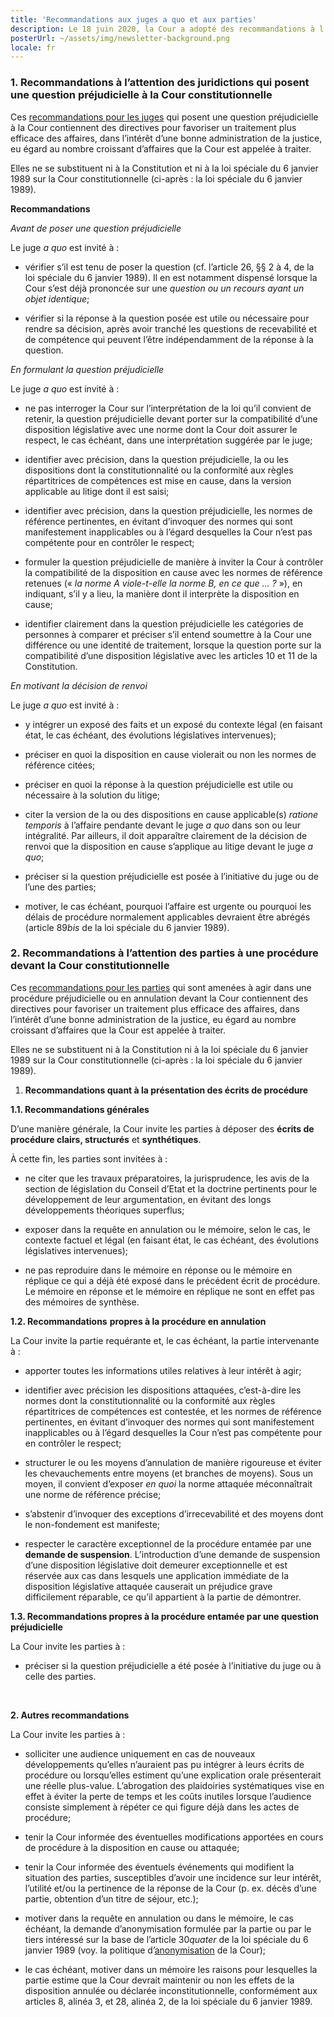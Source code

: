 ```yaml
---
title: 'Recommandations aux juges a quo et aux parties'
description: Le 18 juin 2020, la Cour a adopté des recommandations à l’attention, d’une part, des juridictions susceptibles de lui poser une question préjudicielle et, d’autre part, des parties à une procédure devant la Cour. Eu égard au nombre croissant d’affaires que la Cour est appelée à traiter, ces recommandations ont vocation à favoriser un traitement plus efficace des affaires, dans l’intérêt d’une bonne administration de la justice.'
posterUrl: ~/assets/img/newsletter-background.png
locale: fr
---
```


### 1\. Recommandations à l’attention des juridictions qui posent une question préjudicielle à la Cour constitutionnelle

Ces <a href="https://www.const-court.be/public/common/fr/recommandationsjuges.pdf" aria-label="Télécharger les recommandations pour les juges" target="_blank">recommandations pour les juges</a> qui posent une question préjudicielle à la Cour contiennent des directives pour favoriser un traitement plus efficace des affaires, dans l’intérêt d’une bonne administration de la justice, eu égard au nombre croissant d’affaires que la Cour est appelée à traiter.

Elles ne se substituent ni à la Constitution et ni à la loi spéciale du 6 janvier 1989 sur la Cour constitutionnelle (ci-après : la loi spéciale du 6 janvier 1989).

**Recommandations**

_Avant de poser une question préjudicielle_

Le juge _a quo_ est invité à :

- vérifier s’il est tenu de poser la question (cf. l’article 26, §§ 2 à 4, de la loi spéciale du 6 janvier 1989). Il en est notamment dispensé lorsque la Cour s’est déjà prononcée sur une _question ou un recours ayant un objet identique_;

- vérifier si la réponse à la question posée est utile ou nécessaire pour rendre sa décision, après avoir tranché les questions de recevabilité et de compétence qui peuvent l’être indépendamment de la réponse à la question.

_En formulant la question préjudicielle_

Le juge _a quo_ est invité à :

- ne pas interroger la Cour sur l’interprétation de la loi qu’il convient de retenir, la question préjudicielle devant porter sur la compatibilité d’une disposition législative avec une norme dont la Cour doit assurer le respect, le cas échéant, dans une interprétation suggérée par le juge;

- identifier avec précision, dans la question préjudicielle, la ou les dispositions dont la constitutionnalité ou la conformité aux règles répartitrices de compétences est mise en cause, dans la version applicable au litige dont il est saisi;

- identifier avec précision, dans la question préjudicielle, les normes de référence pertinentes, en évitant d’invoquer des normes qui sont manifestement inapplicables ou à l’égard desquelles la Cour n’est pas compétente pour en contrôler le respect;

- formuler la question préjudicielle de manière à inviter la Cour à contrôler la compatibilité de la disposition en cause avec les normes de référence retenues (« _la norme A viole-t-elle la norme B, en ce que … ?_ »), en indiquant, s’il y a lieu, la manière dont il interprète la disposition en cause;

- identifier clairement dans la question préjudicielle les catégories de personnes à comparer et préciser s’il entend soumettre à la Cour une différence ou une identité de traitement, lorsque la question porte sur la compatibilité d’une disposition législative avec les articles 10 et 11 de la Constitution.

_En motivant la décision de renvoi_

Le juge _a quo_ est invité à :

- y intégrer un exposé des faits et un exposé du contexte légal (en faisant état, le cas échéant, des évolutions législatives intervenues);

- préciser en quoi la disposition en cause violerait ou non les normes de référence citées;

- préciser en quoi la réponse à la question préjudicielle est utile ou nécessaire à la solution du litige;

- citer la version de la ou des dispositions en cause applicable(s) _ratione temporis_ à l’affaire pendante devant le juge _a quo_ dans son ou leur intégralité. Par ailleurs, il doit apparaître clairement de la décision de renvoi que la disposition en cause s’applique au litige devant le juge _a quo_;

- préciser si la question préjudicielle est posée à l’initiative du juge ou de l’une des parties;

- motiver, le cas échéant, pourquoi l’affaire est urgente ou pourquoi les délais de procédure normalement applicables devraient être abrégés (article 89*bis* de la loi spéciale du 6 janvier 1989).

### 2\. Recommandations à l’attention des parties à une procédure devant la Cour constitutionnelle

Ces <a href="https://www.const-court.be/public/common/fr/recommandationsparties.pdf" aria-label="Télécharger les recommandations pour les parties" target="_blank">recommandations pour les parties</a> qui sont amenées à agir dans une procédure préjudicielle ou en annulation devant la Cour contiennent des directives pour favoriser un traitement plus efficace des affaires, dans l’intérêt d’une bonne administration de la justice, eu égard au nombre croissant d’affaires que la Cour est appelée à traiter.

Elles ne se substituent ni à la Constitution ni à la loi spéciale du 6 janvier 1989 sur la Cour constitutionnelle (ci-après : la loi spéciale du 6 janvier 1989).

1.  **Recommandations quant à la présentation des écrits de procédure**

**1.1. Recommandations générales**

D’une manière générale, la Cour invite les parties à déposer des **écrits de procédure clairs, structurés** et **synthétiques**.

À cette fin, les parties sont invitées à :

- ne citer que les travaux préparatoires, la jurisprudence, les avis de la section de législation du Conseil d’Etat et la doctrine pertinents pour le développement de leur argumentation, en évitant des longs développements théoriques superflus;

- exposer dans la requête en annulation ou le mémoire, selon le cas, le contexte factuel et légal (en faisant état, le cas échéant, des évolutions législatives intervenues);

- ne pas reproduire dans le mémoire en réponse ou le mémoire en réplique ce qui a déjà été exposé dans le précédent écrit de procédure. Le mémoire en réponse et le mémoire en réplique ne sont en effet pas des mémoires de synthèse.

**1.2. Recommandations** **propres à la procédure en annulation**

La Cour invite la partie requérante et, le cas échéant, la partie intervenante à :

- apporter toutes les informations utiles relatives à leur intérêt à agir;

- identifier avec précision les dispositions attaquées, c’est-à-dire les normes dont la constitutionnalité ou la conformité aux règles répartitrices de compétences est contestée, et les normes de référence pertinentes, en évitant d’invoquer des normes qui sont manifestement inapplicables ou à l’égard desquelles la Cour n’est pas compétente pour en contrôler le respect;

- structurer le ou les moyens d’annulation de manière rigoureuse et éviter les chevauchements entre moyens (et branches de moyens). Sous un moyen, il convient d’exposer _en quoi_ la norme attaquée méconnaîtrait une norme de référence précise;

- s’abstenir d’invoquer des exceptions d’irrecevabilité et des moyens dont le non-fondement est manifeste;

- respecter le caractère exceptionnel de la procédure entamée par une **demande de suspension**. L’introduction d’une demande de suspension d’une disposition législative doit demeurer exceptionnelle et est réservée aux cas dans lesquels une application immédiate de la disposition législative attaquée causerait un préjudice grave difficilement réparable, ce qu’il appartient à la partie de démontrer.

**1.3. Recommandations propres à la procédure entamée par une question préjudicielle**

La Cour invite les parties à :

- préciser si la question préjudicielle a été posée à l’initiative du juge ou à celle des parties.

<br>

**2. Autres recommandations**

La Cour invite les parties à :

- solliciter une audience uniquement en cas de nouveaux développements qu’elles n’auraient pas pu intégrer à leurs écrits de procédure ou lorsqu’elles estiment qu’une explication orale présenterait une réelle plus-value. L’abrogation des plaidoiries systématiques vise en effet à éviter la perte de temps et les coûts inutiles lorsque l’audience consiste simplement à répéter ce qui figure déjà dans les actes de procédure;

- tenir la Cour informée des éventuelles modifications apportées en cours de procédure à la disposition en cause ou attaquée;

- tenir la Cour informée des éventuels événements qui modifient la situation des parties, susceptibles d’avoir une incidence sur leur intérêt, l’utilité et/ou la pertinence de la réponse de la Cour (p. ex. décès d’une partie, obtention d’un titre de séjour, etc.);

- motiver dans la requête en annulation ou dans le mémoire, le cas échéant, la demande d’anonymisation formulée par la partie ou par le tiers intéressé sur la base de l’article 30*quater* de la loi spéciale du 6 janvier 1989 (voy. la politique d’[anonymisation](/fr/rule/anonymization-policy) de la Cour);

- le cas échéant, motiver dans un mémoire les raisons pour lesquelles la partie estime que la Cour devrait maintenir ou non les effets de la disposition annulée ou déclarée inconstitutionnelle, conformément aux articles 8, alinéa 3, et 28, alinéa 2, de la loi spéciale du 6 janvier 1989.
